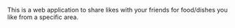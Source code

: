 This is a web application to share likes with your friends for food/dishes you like from a specific area.
